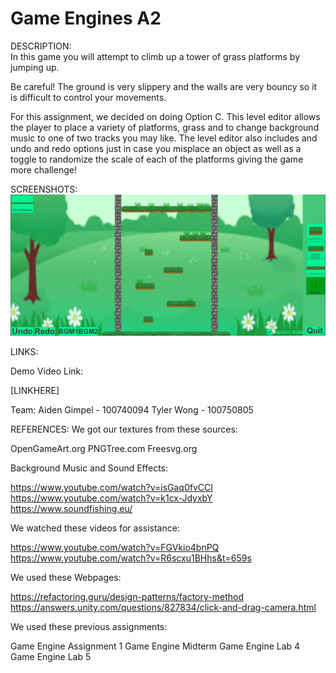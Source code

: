 # Game Engines A2

DESCRIPTION:	
In this game you will attempt to climb up a tower of grass platforms by jumping up.

Be careful! The ground is very slippery and the walls are very bouncy so it is difficult to control your movements.

For this assignment, we decided on doing Option C. This level editor allows the player to place a variety of platforms, grass and to change background music to one of two tracks you may like. The level editor also includes and undo and redo options just in case you misplace an object as well as a toggle to randomize the scale of each of the platforms giving the game more challenge!

SCREENSHOTS:
![](images/screenshot.png)

LINKS:

Demo Video Link:

[LINKHERE]

Team:
Aiden Gimpel - 100740094
Tyler Wong - 100750805


REFERENCES:
We got our textures from these sources:

OpenGameArt.org
PNGTree.com
Freesvg.org

Background Music and Sound Effects:

https://www.youtube.com/watch?v=isGaq0fvCCI
https://www.youtube.com/watch?v=k1cx-JdyxbY
https://www.soundfishing.eu/

We watched these videos for assistance:

https://www.youtube.com/watch?v=FGVkio4bnPQ
https://www.youtube.com/watch?v=R6scxu1BHhs&t=659s

We used these Webpages:

https://refactoring.guru/design-patterns/factory-method
https://answers.unity.com/questions/827834/click-and-drag-camera.html

We used these previous assignments: 

Game Engine Assignment 1
Game Engine Midterm
Game Engine Lab 4
Game Engine Lab 5
